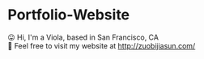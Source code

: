 # Portfolio-Website
😛 Hi, I'm a Viola, based in San Francisco, CA
<br>👻 Feel free to visit my website at http://zuobijiasun.com/
